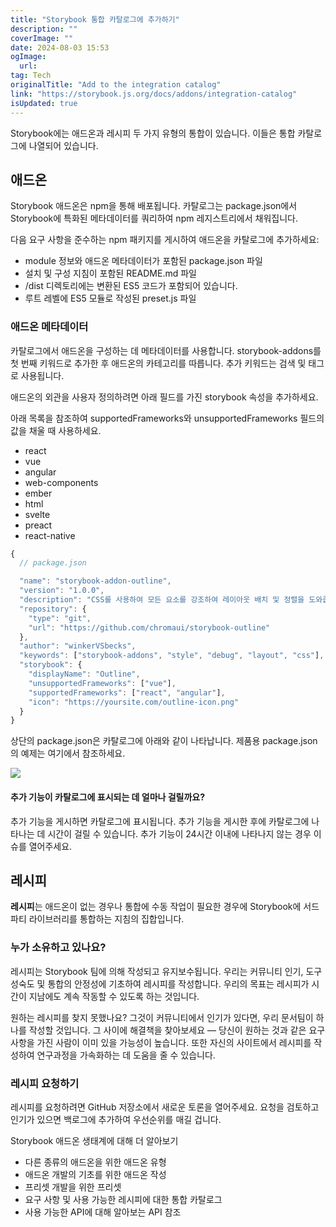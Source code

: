 ```yaml
---
title: "Storybook 통합 카탈로그에 추가하기"
description: ""
coverImage: ""
date: 2024-08-03 15:53
ogImage: 
  url: 
tag: Tech
originalTitle: "Add to the integration catalog"
link: "https://storybook.js.org/docs/addons/integration-catalog"
isUpdated: true
---
```







Storybook에는 애드온과 레시피 두 가지 유형의 통합이 있습니다. 이들은 통합 카탈로그에 나열되어 있습니다.

## 애드온

Storybook 애드온은 npm을 통해 배포됩니다. 카탈로그는 package.json에서 Storybook에 특화된 메타데이터를 쿼리하여 npm 레지스트리에서 채워집니다.

다음 요구 사항을 준수하는 npm 패키지를 게시하여 애드온을 카탈로그에 추가하세요:



- module 정보와 애드온 메타데이터가 포함된 package.json 파일
- 설치 및 구성 지침이 포함된 README.md 파일
- /dist 디렉토리에는 변환된 ES5 코드가 포함되어 있습니다.
- 루트 레벨에 ES5 모듈로 작성된 preset.js 파일

### 애드온 메타데이터

카탈로그에서 애드온을 구성하는 데 메타데이터를 사용합니다. storybook-addons를 첫 번째 키워드로 추가한 후 애드온의 카테고리를 따릅니다. 추가 키워드는 검색 및 태그로 사용됩니다.

애드온의 외관을 사용자 정의하려면 아래 필드를 가진 storybook 속성을 추가하세요.



아래 목록을 참조하여 supportedFrameworks와 unsupportedFrameworks 필드의 값을 채울 때 사용하세요.

- react
- vue
- angular
- web-components
- ember
- html
- svelte
- preact
- react-native

```js
{
  // package.json

  "name": "storybook-addon-outline",
  "version": "1.0.0",
  "description": "CSS를 사용하여 모든 요소를 강조하여 레이아웃 배치 및 정렬을 도와줍니다",
  "repository": {
    "type": "git",
    "url": "https://github.com/chromaui/storybook-outline"
  },
  "author": "winkerVSbecks",
  "keywords": ["storybook-addons", "style", "debug", "layout", "css"],
  "storybook": {
    "displayName": "Outline",
    "unsupportedFrameworks": ["vue"],
    "supportedFrameworks": ["react", "angular"],
    "icon": "https://yoursite.com/outline-icon.png"
  }
}
```

상단의 package.json은 카탈로그에 아래와 같이 나타납니다. 제품용 package.json의 예제는 여기에서 참조하세요.



<img src="/assets/img/Addtotheintegrationcatalog_0.png" />

#### 추가 기능이 카탈로그에 표시되는 데 얼마나 걸릴까요?

추가 기능을 게시하면 카탈로그에 표시됩니다. 추가 기능을 게시한 후에 카탈로그에 나타나는 데 시간이 걸릴 수 있습니다. 추가 기능이 24시간 이내에 나타나지 않는 경우 이슈를 열어주세요.

## 레시피



**레시피**는 애드온이 없는 경우나 통합에 수동 작업이 필요한 경우에 Storybook에 서드파티 라이브러리를 통합하는 지침의 집합입니다.

### 누가 소유하고 있나요?

레시피는 Storybook 팀에 의해 작성되고 유지보수됩니다. 우리는 커뮤니티 인기, 도구 성숙도 및 통합의 안정성에 기초하여 레시피를 작성합니다. 우리의 목표는 레시피가 시간이 지남에도 계속 작동할 수 있도록 하는 것입니다.

원하는 레시피를 찾지 못했나요? 그것이 커뮤니티에서 인기가 있다면, 우리 문서팀이 하나를 작성할 것입니다. 그 사이에 해결책을 찾아보세요 — 당신이 원하는 것과 같은 요구 사항을 가진 사람이 이미 있을 가능성이 높습니다. 또한 자신의 사이트에서 레시피를 작성하여 연구과정을 가속화하는 데 도움을 줄 수 있습니다.



### 레시피 요청하기

레시피를 요청하려면 GitHub 저장소에서 새로운 토론을 열어주세요. 요청을 검토하고 인기가 있으면 백로그에 추가하여 우선순위를 매길 겁니다.

Storybook 애드온 생태계에 대해 더 알아보기

- 다른 종류의 애드온을 위한 애드온 유형
- 애드온 개발의 기초를 위한 애드온 작성
- 프리셋 개발을 위한 프리셋
- 요구 사항 및 사용 가능한 레시피에 대한 통합 카탈로그
- 사용 가능한 API에 대해 알아보는 API 참조